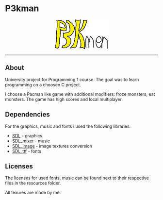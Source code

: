 # P3kman

<p align="center"><img height=100 src="doc/logo.png?raw=true"/></p>

---
## About

University project for Programming 1 course. The goal was to learn programming on a choosen C project.

I choose a Pacman like game with additional modifiers: froze monsters, eat monsters. The game has high scores and local multiplayer.

## Dependencies
For the graphics, music and fonts i used the following libraries:

- [SDL](https://www.libsdl.org/index.php) - graphics
- [SDL_mixer](https://www.libsdl.org/projects/SDL_mixer/) - music
- [SDL_image](https://www.libsdl.org/projects/SDL_image/) - image textures conversion
- [SDL_ttf](https://www.libsdl.org/projects/SDL_ttf/) - fonts

## Licenses
The licenses for used fonts, music can be found next to their respective files in the resources folder.

All texures are made by me.